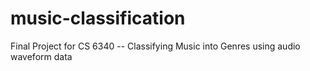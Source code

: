 # music-classification
Final Project for CS 6340 -- Classifying Music into Genres using audio waveform data
